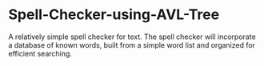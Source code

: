 # Spell-Checker-using-AVL-Tree
A relatively simple spell checker for text. The spell checker will incorporate a database of known words, built from a simple word list and organized for efficient searching.
